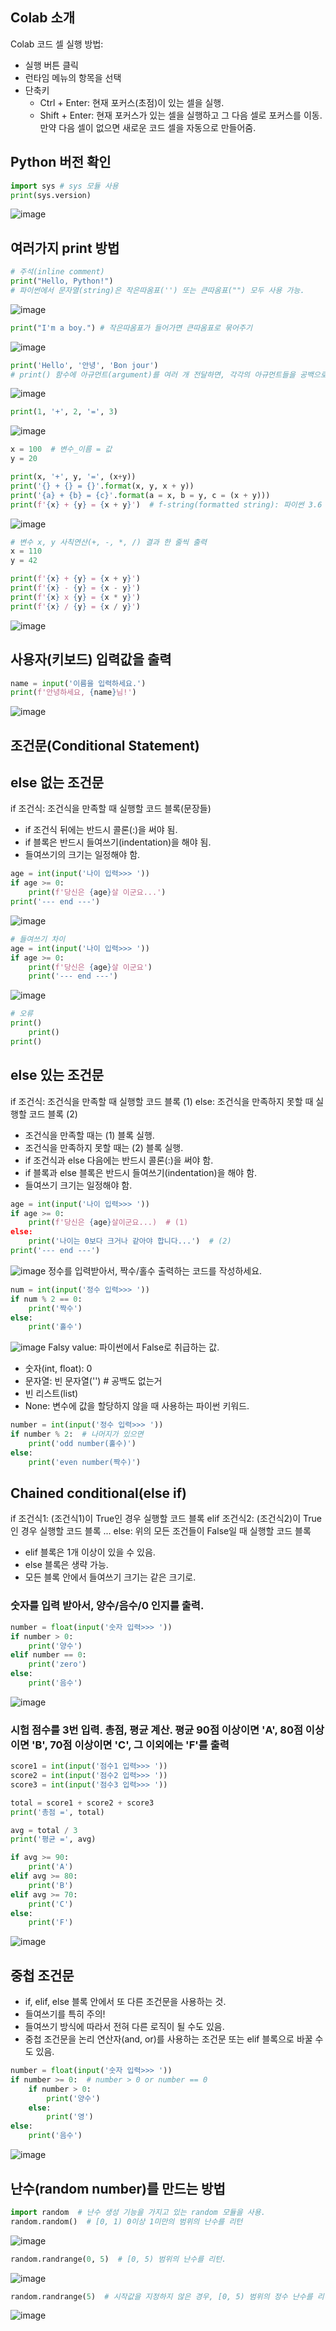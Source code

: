 ## Colab 소개

Colab 코드 셀 실행 방법:
- 실행 버튼 클릭
- 런타임 메뉴의 항목을 선택
- 단축키
    - Ctrl + Enter: 현재 포커스(초점)이 있는 셀을 실행.
    - Shift + Enter: 현재 포커스가 있는 셀을 실행하고 그 다음 셀로 포커스를 이동.
      만약 다음 셀이 없으면 새로운 코드 셀을 자동으로 만들어줌.

## Python 버전 확인
```python
import sys # sys 모듈 사용
print(sys.version)
```
![image](https://github.com/user-attachments/assets/825a1a72-e8a0-4125-9833-e9f4fa247d8c)

## 여러가지 print 방법
```python
# 주석(inline comment)
print("Hello, Python!")
# 파이썬에서 문자열(string)은 작은따옴표('') 또는 큰따옴표("") 모두 사용 가능.
```
![image](https://github.com/user-attachments/assets/9d148a10-22d8-4c66-9f32-6b1302625b93)
```python
print("I'm a boy.") # 작은따옴표가 들어가면 큰따옴표로 묶어주기
```
![image](https://github.com/user-attachments/assets/9ed3acec-bff9-479f-b8fc-0c3b3d40a6d6)
```python
print('Hello', '안녕', 'Bon jour')
# print() 함수에 아규먼트(argument)를 여러 개 전달하면, 각각의 아규먼트들을 공백으로 연결해서 한 줄에 출력
```
![image](https://github.com/user-attachments/assets/eb0f974c-78bf-4d27-8dbd-103b124ada26)
```python
print(1, '+', 2, '=', 3)
```
![image](https://github.com/user-attachments/assets/09ffb793-8ba3-4de1-ac55-41baebc76c7e)
```python
x = 100  # 변수_이름 = 값
y = 20

print(x, '+', y, '=', (x+y))
print('{} + {} = {}'.format(x, y, x + y))
print('{a} + {b} = {c}'.format(a = x, b = y, c = (x + y)))
print(f'{x} + {y} = {x + y}')  # f-string(formatted string): 파이썬 3.6 버전 이상에서 사용 가능.
```
![image](https://github.com/user-attachments/assets/0a917ca8-1d5c-40df-9356-11786069ce70)
```python
# 변수 x, y 사칙연산(+, -, *, /) 결과 한 줄씩 출력
x = 110
y = 42

print(f'{x} + {y} = {x + y}')
print(f'{x} - {y} = {x - y}')
print(f'{x} x {y} = {x * y}')
print(f'{x} / {y} = {x / y}')
```
![image](https://github.com/user-attachments/assets/e674b375-1ee1-46d4-bd66-62e4be89ba6c)
## 사용자(키보드) 입력값을 출력
```python
name = input('이름을 입력하세요.')
print(f'안녕하세요, {name}님!')
```
![image](https://github.com/user-attachments/assets/cd939454-8d1d-447a-82db-da4bd7deeceb)
## 조건문(Conditional Statement)
## else 없는 조건문
if 조건식:
    조건식을 만족할 때 실행할 코드 블록(문장들)
- if 조건식 뒤에는 반드시 콜론(:)을 써야 됨.
- if 블록은 반드시 들여쓰기(indentation)을 해야 됨.
- 들여쓰기의 크기는 일정해야 함.
```python
age = int(input('나이 입력>>> '))
if age >= 0:
    print(f'당신은 {age}살 이군요...')
print('--- end ---')
```
![image](https://github.com/user-attachments/assets/51b53f37-df39-4658-be30-46f47e97c15e)
``` python
# 들여쓰기 차이
age = int(input('나이 입력>>> '))
if age >= 0:
    print(f'당신은 {age}살 이군요')
    print('--- end ---')
```
![image](https://github.com/user-attachments/assets/7749601e-3485-4f5a-b8bc-e5f329478bae)
```python
# 오류
print()
    print()
print()
```
## else 있는 조건문
if 조건식:
    조건식을 만족할 때 실행할 코드 블록 (1)
else:
    조건식을 만족하지 못할 때 실행할 코드 블록 (2)

- 조건식을 만족할 때는 (1) 블록 실행.
- 조건식을 만족하지 못할 때는 (2) 블록 실행.
- if 조건식과 else 다음에는 반드시 콜론(:)을 써야 함.
- if 블록과 else 블록은 반드시 들여쓰기(indentation)을 해야 함.
- 들여쓰기 크기는 일정해야 함.

```python
age = int(input('나이 입력>>> '))
if age >= 0:
    print(f'당신은 {age}살이군요...)  # (1)
else:
    print('나이는 0보다 크거나 같아야 합니다...')  # (2)
print('--- end ---')
```
![image](https://github.com/user-attachments/assets/11da3518-0661-4c9e-a0c4-436b8615e2b6)
정수를 입력받아서, 짝수/홀수 출력하는 코드를 작성하세요.
```python
num = int(input('정수 입력>>> '))
if num % 2 == 0:
    print('짝수')
else:
    print('홀수')
```
![image](https://github.com/user-attachments/assets/d3ac2a4f-61d4-4cf0-85fe-bf0fb3faed7a)
Falsy value: 파이썬에서 False로 취급하는 값.
- 숫자(int, float): 0
- 문자열: 빈 문자열('')  # 공백도 없는거
- 빈 리스트(list)
- None: 변수에 값을 할당하지 않을 때 사용하는 파이썬 키워드.

```python
number = int(input('정수 입력>>> '))
if number % 2:  # 나머지가 있으면
    print('odd number(홀수)')
else:
    print('even number(짝수)')
```
## Chained conditional(else if)
if 조건식1:
    (조건식1)이 True인 경우 실행할 코드 블록
elif 조건식2:
    (조건식2)이 True인 경우 실행할 코드 블록
...
else:
    위의 모든 조건들이 False일 때 실행할 코드 블록

- elif 블록은 1개 이상이 있을 수 있음.
- else 블록은 생략 가능.
- 모든 블록 안에서 들여쓰기 크기는 같은 크기로.

### 숫자를 입력 받아서, 양수/음수/0 인지를 출력.
```python
number = float(input('숫자 입력>>> '))
if number > 0:
    print('양수')
elif number == 0:
    print('zero')
else:
    print('음수')
```
![image](https://github.com/user-attachments/assets/f5ddcdad-99f1-407f-addb-48ee80401642)
### 시험 점수를 3번 입력. 총점, 평균 계산. 평균 90점 이상이면 'A', 80점 이상이면 'B', 70점 이상이면 'C', 그 이외에는 'F'를 출력
```python
score1 = int(input('점수1 입력>>> '))
score2 = int(input('점수2 입력>>> '))
score3 = int(input('점수3 입력>>> '))

total = score1 + score2 + score3
print('총점 =', total)

avg = total / 3
print('평균 =', avg)

if avg >= 90:
    print('A')
elif avg >= 80:
    print('B')
elif avg >= 70:
    print('C')
else:
    print('F')
```
![image](https://github.com/user-attachments/assets/51db556f-34c0-4936-b553-29d44b44f42b)

## 중첩 조건문
- if, elif, else 블록 안에서 또 다른 조건문을 사용하는 것.
- 들여쓰기를 특히 주의!
- 들여쓰기 방식에 따라서 전혀 다른 로직이 될 수도 있음.
- 중첩 조건문을 논리 연산자(and, or)를 사용하는 조건문 또는 elif 블록으로 바꿀 수도 있음.

```python
number = float(input('숫자 입력>>> '))
if number >= 0:  # number > 0 or number == 0
    if number > 0:
        print('양수')
    else:
        print('영')
else:
    print('음수')
```
![image](https://github.com/user-attachments/assets/10b35a9d-84ba-4c9a-baa2-b8d3d929b92e)

## 난수(random number)를 만드는 방법
```python
import random  # 난수 생성 기능을 가지고 있는 random 모듈을 사용.
random.random()  # [0, 1) 0이상 1미만의 범위의 난수를 리턴
```
![image](https://github.com/user-attachments/assets/00543be0-ca3d-442b-9b08-7edb47d65ad0)
```python
random.randrange(0, 5)  # [0, 5) 범위의 난수를 리턴.
```
![image](https://github.com/user-attachments/assets/5ac855c7-843c-4b90-90f9-694ffa383d52)
```python
random.randrange(5)  # 시작값을 지정하지 않은 경우, [0, 5) 범위의 정수 난수를 리턴.
```
![image](https://github.com/user-attachments/assets/19bc65be-f428-4928-9d58-3e1395f0f3ed)
